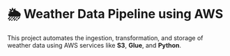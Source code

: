 # 🌦️ Weather Data Pipeline using AWS
This project automates the ingestion, transformation, and storage of weather data using AWS services like **S3**, **Glue**, and **Python**.

